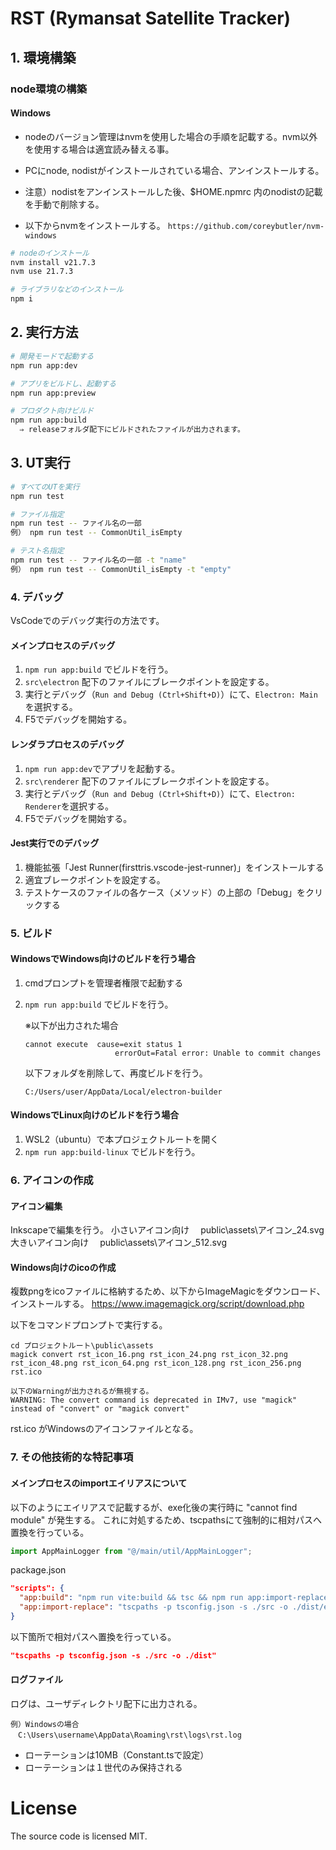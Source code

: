 # RST (Rymansat Satellite Tracker)

## 1. 環境構築

### node環境の構築

#### Windows

- nodeのバージョン管理はnvmを使用した場合の手順を記載する。nvm以外を使用する場合は適宜読み替える事。
- PCにnode, nodistがインストールされている場合、アンインストールする。
- 注意）nodistをアンインストールした後、$HOME\.npmrc 内のnodistの記載を手動で削除する。

- 以下からnvmをインストールする。
  `https://github.com/coreybutler/nvm-windows`

```bash
# nodeのインストール
nvm install v21.7.3
nvm use 21.7.3

# ライブラリなどのインストール
npm i
```

## 2. 実行方法

```bash
# 開発モードで起動する
npm run app:dev

# アプリをビルドし、起動する
npm run app:preview

# プロダクト向けビルド
npm run app:build
  ⇒ releaseフォルダ配下にビルドされたファイルが出力されます。
```

## 3. UT実行

```bash
# すべてのUTを実行
npm run test

# ファイル指定
npm run test -- ファイル名の一部
例） npm run test -- CommonUtil_isEmpty

# テスト名指定
npm run test -- ファイル名の一部 -t "name"
例） npm run test -- CommonUtil_isEmpty -t "empty"
```

### 4. デバッグ

VsCodeでのデバッグ実行の方法です。

#### メインプロセスのデバッグ

1. `npm run app:build` でビルドを行う。
2. `src\electron` 配下のファイルにブレークポイントを設定する。
3. 実行とデバッグ（`Run and Debug (Ctrl+Shift+D)`）にて、`Electron: Main`を選択する。
4. F5でデバッグを開始する。

#### レンダラプロセスのデバッグ

1. `npm run app:dev`でアプリを起動する。
2. `src\renderer` 配下のファイルにブレークポイントを設定する。
3. 実行とデバッグ（`Run and Debug (Ctrl+Shift+D)`）にて、`Electron: Renderer`を選択する。
4. F5でデバッグを開始する。

#### Jest実行でのデバッグ

1. 機能拡張「Jest Runner(firsttris.vscode-jest-runner)」をインストールする
2. 適宜ブレークポイントを設定する。
3. テストケースのファイルの各ケース（メソッド）の上部の「Debug」をクリックする

### 5. ビルド
#### WindowsでWindows向けのビルドを行う場合
1. cmdプロンプトを管理者権限で起動する
2. `npm run app:build` でビルドを行う。

    ※以下が出力された場合
    ```
    cannot execute  cause=exit status 1
                        errorOut=Fatal error: Unable to commit changes
    ```

    以下フォルダを削除して、再度ビルドを行う。
    ```
    C:/Users/user/AppData/Local/electron-builder
    ```

#### WindowsでLinux向けのビルドを行う場合
1. WSL2（ubuntu）で本プロジェクトルートを開く
2. `npm run app:build-linux` でビルドを行う。

### 6. アイコンの作成
#### アイコン編集
Inkscapeで編集を行う。
小さいアイコン向け
　public\assets\アイコン_24.svg
大きいアイコン向け
　public\assets\アイコン_512.svg

#### Windows向けのicoの作成
複数pngをicoファイルに格納するため、以下からImageMagicをダウンロード、インストールする。
https://www.imagemagick.org/script/download.php

以下をコマンドプロンプトで実行する。
```
cd プロジェクトルート\public\assets
magick convert rst_icon_16.png rst_icon_24.png rst_icon_32.png rst_icon_48.png rst_icon_64.png rst_icon_128.png rst_icon_256.png rst.ico

以下のWarningが出力されるが無視する。
WARNING: The convert command is deprecated in IMv7, use "magick" instead of "convert" or "magick convert"
```
rst.ico がWindowsのアイコンファイルとなる。

### 7. その他技術的な特記事項
#### メインプロセスのimportエイリアスについて
以下のようにエイリアスで記載するが、exe化後の実行時に "cannot find module" が発生する。
これに対処するため、tscpathsにて強制的に相対パスへ置換を行っている。

```ts
import AppMainLogger from "@/main/util/AppMainLogger";
```

package.json
```json
"scripts": {
  "app:build": "npm run vite:build && tsc && npm run app:import-replace && electron-builder",
  "app:import-replace": "tscpaths -p tsconfig.json -s ./src -o ./dist/electron",
}
```

以下箇所で相対パスへ置換を行っている。
```json
"tscpaths -p tsconfig.json -s ./src -o ./dist"
```

#### ログファイル
ログは、ユーザディレクトリ配下に出力される。
```
例）Windowsの場合
　C:\Users\username\AppData\Roaming\rst\logs\rst.log
```

- ローテーションは10MB（Constant.tsで設定）
- ローテーションは１世代のみ保持される


# License
The source code is licensed MIT.
